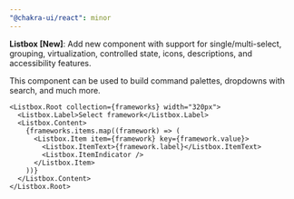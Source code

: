 ```yaml
---
"@chakra-ui/react": minor
---
```


**Listbox [New]**: Add new component with support for single/multi-select,
grouping, virtualization, controlled state, icons, descriptions, and
accessibility features.

This component can be used to build command palettes, dropdowns with search, and
much more.

```tsx
<Listbox.Root collection={frameworks} width="320px">
  <Listbox.Label>Select framework</Listbox.Label>
  <Listbox.Content>
    {frameworks.items.map((framework) => (
      <Listbox.Item item={framework} key={framework.value}>
        <Listbox.ItemText>{framework.label}</Listbox.ItemText>
        <Listbox.ItemIndicator />
      </Listbox.Item>
    ))}
  </Listbox.Content>
</Listbox.Root>
```
